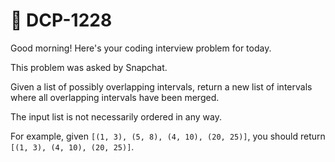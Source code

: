 # **📌 DCP-1228** 

Good morning! Here's your coding interview problem for today.

This problem was asked by Snapchat.

Given a list of possibly overlapping intervals, return a new list of intervals where all overlapping intervals have been merged.

The input list is not necessarily ordered in any way.

For example, given `[(1, 3), (5, 8), (4, 10), (20, 25)]`, you should return `[(1, 3), (4, 10), (20, 25)]`.